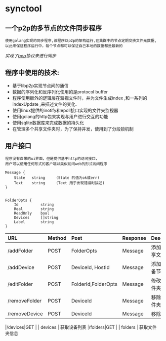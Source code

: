 # synctool

## 一个p2p的多节点的文件同步程序
```
使用golang实现的同步程序,该程序以p2p的架构运行,在集群中的节点定期交换文件元数据,
以此来保证程序运行中，每个节点都可以保证自己本地的数据都是最新的
```
*实现了[bep](https://docs.syncthing.net/specs/bep-v1.html)协议来进行同步*
  
## 程序中使用的技术:

* 基于libp2p实现节点间的通信 
* 数据的序列化和反序列化使用的是protocol buffer  
* 程序使用额外的逻辑层在监视文件时，并为文件生成index ,和一系列的indexUpdate ,来描述文件的变化.
* 使用linux提供的inotify和epoll接口实现的文件夹监视器   
* 使用golang的http包来实现与用户进行交互的功能 
* 使用sqlite数据库来完成数据的持久化 
* 在管理多个共享文件夹时，为了保持并发，使用到了分段锁机制  
 
  
## 用户接口
```
程序没有自带的ui界面，但是提供基于http的访问接口，
用户可以使用任何形式的客户端以类似访问web的形式访问程序 

Message {
    State   string     (State 的值为ok或err)  
    Text    string     (Text 用于出现错误时描述)  
}


FolderOpts {
    Id          string 
    Real        string
    ReadOnly    bool 
    Devices     []string
    Label       string 
}

```

|URL | Method | Post | Response |Description|
|:----|:--------|:-----|:----------|:--------|
|/addFolder|POST | FolderOpts | Message  | 添加新的共享文件夹 
|/addDevice|POST | DeviceId, HostId |   Message   | 添加新的设备节点
|/editFolder|POST | FolderId,FolderOpts |    Message  | 修改共享文件夹属性 
|/removeFolder|POST | DeviceId |  Message    | 移除共享文件夹 
|/removeDevice|POST | DeviceId | Message     | 移除设备 

|/devices|GET |  | devices     | 获取设备列表 
|/folders|GET |  | folders     | 获取文件夹信息